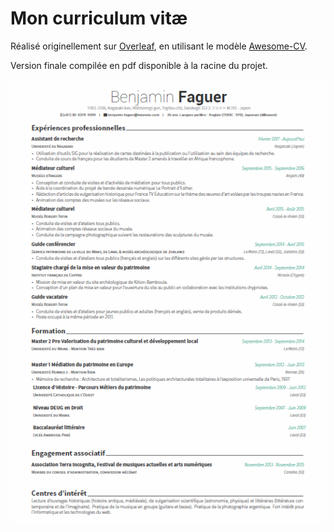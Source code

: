 # Mon curriculum vitæ

Réalisé originellement sur [Overleaf](overleaf.com), en utilisant le modèle [Awesome-CV](https://github.com/posquit0/Awesome-CV).

Version finale compilée en pdf disponible à la racine du projet.  

  
![Mon CV](/cv-bf.png)
